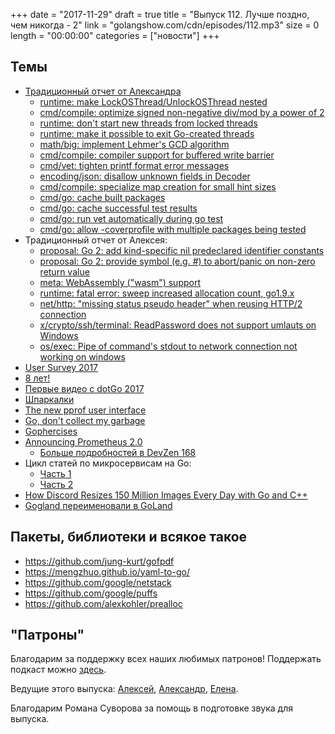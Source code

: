 +++
date = "2017-11-29"
draft = true
title = "Выпуск 112. Лучше поздно, чем никогда - 2"
link = "golangshow.com/cdn/episodes/112.mp3"
size = 0
length = "00:00:00"
categories = ["новости"]
+++

## Темы

* [Традиционный отчет от Александра](https://github.com/LK4D4/report/blob/master/reports/golang-11-15.md)
  * [runtime: make LockOSThread/UnlockOSThread nested](https://github.com/golang/go/commit/c85b12b5796c7efd4d8311253208b47449161361)
  * [cmd/compile: optimize signed non-negative div/mod by a power of 2](https://github.com/golang/go/commit/0011cfbe2b57b385bac25a3daf9de581ee263661)
  * [runtime: don't start new threads from locked threads](https://github.com/golang/go/commit/2595fe7fb6f272f9204ca3ef0b0c55e66fb8d90f)
  * [runtime: make it possible to exit Go-created threads](https://github.com/golang/go/commit/eff2b2620db005cb58c266c0f25309d6f466cb25)
  * [math/big: implement Lehmer's GCD algorithm](https://github.com/golang/go/commit/1643d4f33a0ed45cef0f6d33aff207ad530f9c94)
  * [cmd/compile: compiler support for buffered write barrier](https://github.com/golang/go/commit/7e343134d334f7317b342db19c3e90d1f3f200cc)
  * [cmd/vet: tighten printf format error messages](https://github.com/golang/go/commit/fc768da8b8030e6f344be6bbc86ae08c30f02849)
  * [encoding/json: disallow unknown fields in Decoder](https://github.com/golang/go/commit/2596a0c075aeddec571cd658f748ac7a712a2b69)
  * [cmd/compile: specialize map creation for small hint sizes](https://github.com/golang/go/commit/fbfc2031a673c95700e46ddf56404a0f648fc8a9)
  * [cmd/go: cache built packages](https://github.com/golang/go/commit/de4b6ebf5d0a12f57ace43948b8b1b90f200fae9)
  * [cmd/go: cache successful test results](https://github.com/golang/go/commit/bd95f889cdd241202fac01b29a3f3d7c03131a20)
  * [cmd/go: run vet automatically during go test](https://github.com/golang/go/commit/0d188752524282496ebd0ab4b382bb4ff8750c90)
  * [cmd/go: allow -coverprofile with multiple packages being tested](https://github.com/golang/go/commit/283558e42b88a6afa39da6ad4ae87558dc053776)
* Традиционный отчет от Алексея:
  * [proposal: Go 2: add kind-specific nil predeclared identifier constants](https://github.com/golang/go/issues/22729)
  * [proposal: Go 2: provide symbol (e.g. #) to abort/panic on non-zero return value](https://github.com/golang/go/issues/22122)
  * [meta: WebAssembly ("wasm") support](https://github.com/golang/go/issues/18892)
  * [runtime: fatal error: sweep increased allocation count, go1.9.x](https://github.com/golang/go/issues/22781)
  * [net/http: "missing status pseudo header" when reusing HTTP/2 connection](https://github.com/golang/go/issues/22880)
  * [x/crypto/ssh/terminal: ReadPassword does not support umlauts on Windows](https://github.com/golang/go/issues/22828)
  * [os/exec: Pipe of command's stdout to network connection not working on windows](https://github.com/golang/go/issues/22278)
* [User Survey 2017](https://blog.golang.org/survey2017)
* [8 лет!](https://blog.golang.org/8years)
* [Первые видео с dotGo 2017](https://www.dotconferences.com/conference/dotgo-2017)
* [Шпаркалки](https://devhints.io/go)
* [The new pprof user interface](https://rakyll.org/pprof-ui/)
* [Go, don't collect my garbage](https://blog.cloudflare.com/go-dont-collect-my-garbage/)
* [Gophercises](https://gophercises.com)
* [Announcing Prometheus 2.0](https://prometheus.io/blog/2017/11/08/announcing-prometheus-2-0/)
  * [Больше подробностей в DevZen 168](http://devzen.ru/episode-0168/)
* Цикл статей по микросервисам на Go:
  * [Часть 1](https://ewanvalentine.io/microservices-in-golang-part-1/)
  * [Часть 2](https://ewanvalentine.io/microservices-in-golang-part-2/)
* [How Discord Resizes 150 Million Images Every Day with Go and C++](https://blog.discordapp.com/how-discord-resizes-150-million-images-every-day-with-go-and-c-c9e98731c65d)
* [Gogland переименовали в GoLand](https://blog.jetbrains.com/go/2017/11/02/announcing-goland-former-gogland-eap-18-final-product-name-templates-support-and-more/)

## Пакеты, библиотеки и всякое такое

* https://github.com/jung-kurt/gofpdf
* https://mengzhuo.github.io/yaml-to-go/
* https://github.com/google/netstack
* https://github.com/google/puffs
* https://github.com/alexkohler/prealloc

## "Патроны"

Благодарим за поддержку всех наших любимых патронов!
Поддержать подкаст можно [здесь](https://www.patreon.com/golangshow).

Ведущие этого выпуска:
[Алексей](https://twitter.com/paaleksey),
[Александр](https://twitter.com/LK4D4math), [Елена](https://twitter.com/webdeva).

Благодарим Романа Суворова за помощь в подготовке звука для выпуска.
